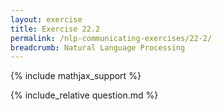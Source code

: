 ```yaml
---
layout: exercise
title: Exercise 22.2
permalink: /nlp-communicating-exercises/22-2/
breadcrumb: Natural Language Processing
---
```


{% include mathjax_support %}

<div><i class="arrow-up loader" data-chapter="nlp-communicating-exercises" data-exercise="ex_2" data-rating="0"></i></div>
{% include_relative question.md %}
